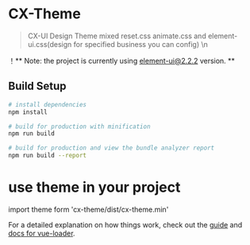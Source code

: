 # CX-Theme
> CX-UI Design Theme
> mixed reset.css animate.css and element-ui.css(design for specified business you can config)  \n


！** Note: the project is currently using element-ui@2.2.2 version. **

## Build Setup

``` bash
# install dependencies
npm install

# build for production with minification
npm run build

# build for production and view the bundle analyzer report
npm run build --report
```
# use theme in your project
import theme form 'cx-theme/dist/cx-theme.min'


For a detailed explanation on how things work, check out the [guide](http://vuejs-templates.github.io/webpack/) and [docs for vue-loader](http://vuejs.github.io/vue-loader).
